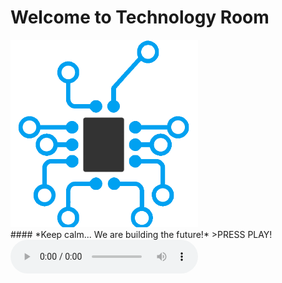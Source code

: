 # **Welcome to Technology Room**
<div class="image"> <img src="logo.png" width="300px">	 </div>
#### *Keep calm... We are building the future!*
>PRESS PLAY!
<audio autoplay="autoplay" controls="controls">
		<source src="speech.mp3" type="audio/mpeg">
